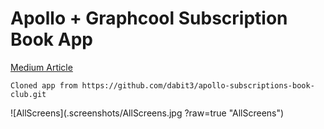 # Apollo + Graphcool Subscription Book App

[Medium Article](https://medium.com/react-native-training/full-stack-react-native-development-using-graphcool-and-apollo-subscriptions-react-navigation-cdb3e1374c05)
```
Cloned app from https://github.com/dabit3/apollo-subscriptions-book-club.git
```

![AllScreens](.screenshots/AllScreens.jpg ?raw=true "AllScreens")
